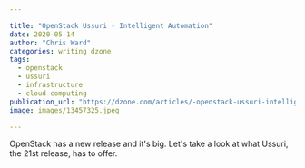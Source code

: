 ```yaml
---

title: "OpenStack Ussuri - Intelligent Automation"
date: 2020-05-14
author: "Chris Ward"
categories: writing dzone
tags: 
  - openstack
  - ussuri
  - infrastructure
  - cloud computing
publication_url: "https://dzone.com/articles/-openstack-ussuri-intelligent-automation"
image: images/13457325.jpeg

---
```

OpenStack has a new release and it's big. Let's take a look at what Ussuri, the 21st release, has to offer.

